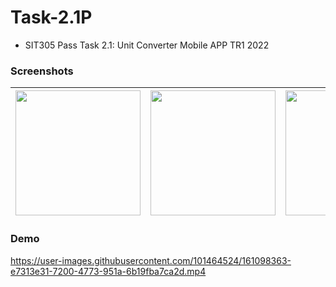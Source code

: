 # Task-2.1P
* SIT305 Pass Task 2.1: Unit Converter Mobile APP TR1 2022

### Screenshots

|<img src="https://user-images.githubusercontent.com/101464524/161096525-69ea852c-d9d6-400b-8bfd-ac3f09ee949d.png" width=200/>|<img src="https://user-images.githubusercontent.com/101464524/161098112-545f8122-8fde-414a-a9fc-92562eedfe4e.png" width=200/>|<img src="https://user-images.githubusercontent.com/101464524/161098284-00233102-c963-4dcb-ace9-e86de3b29bf1.png" width=200/>|<img src="https://user-images.githubusercontent.com/101464524/161098312-454188fa-3b80-4561-b8d4-f7bb26bb6e13.png" width=200/>|
|:--:|:--:|:--:|:--:|
### Demo
https://user-images.githubusercontent.com/101464524/161098363-e7313e31-7200-4773-951a-6b19fba7ca2d.mp4

